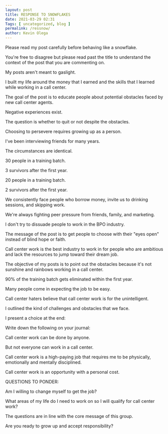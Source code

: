 ```yaml
--- 
layout: post 
title: RESPONSE TO SNOWFLAKES
date: 2021-03-29 02:31
Tags: [ uncategorized, blog ]
permalink: /ressnow/ 
author: Kevin Olega 
--- 
```

Please read my post carefully before behaving like a snowflake.

You're free to disagree but please read past the title to understand the context of the post that you are commenting on.

My posts aren't meant to gaslight.

I built my life around the money that I earned and the skills that I learned while working in a call center.

The goal of the post is to educate people about potential obstacles faced by new call center agents.

Negative experiences exist.

The question is whether to quit or not despite the obstacles.

Choosing to persevere requires growing up as a person.

I've been interviewing friends for many years.

The circumstances are identical.

30 people in a training batch.

3 survivors after the first year.

20 people in a training batch.

2 survivors after the first year.

We consistently face people who borrow money, invite us to drinking sessions, and skipping work.

We're always fighting peer pressure from friends, family, and marketing.

I don't try to dissuade people to work in the BPO industry.

The message of the post is to get people to choose with their "eyes open" instead of blind hope or faith.


Call center work is the best industry to work in for people who are ambitious and lack the resources to jump toward their dream job.

The objective of my posts is to point out the obstacles because it's not sunshine and rainbows working in a call center.

90% of the training batch gets eliminated within the first year.

Many people come in expecting the job to be easy.

Call center haters believe that call center work is for the unintelligent.

I outlined the kind of challenges and obstacles that we face.

I present a choice at the end:

Write down the following on your journal:

Call center work can be done by anyone.

But not everyone can work in a call center.

Call center work is a high-paying job that requires me to be physically, emotionally and mentally disciplined.

Call center work is an opportunity with a personal cost.

QUESTIONS TO PONDER:

Am I willing to change myself to get the job?

What areas of my life do I need to work on so I will qualify for call center work?

The questions are in line with the core message of this group.

Are you ready to grow up and accept responsibility?



